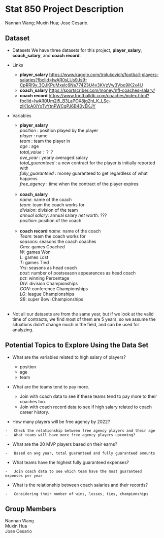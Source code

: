 Stat 850 Project Description
================
Nannan Wang; Muxin Hua; Jose Cesario.

## Dataset

-   Datasets We have three datasets for this project,
    **player\_salary**, **coach\_salary**, and **coach record**.

-   Links

    -   **player\_salary**
        <https://www.kaggle.com/trolukovich/football-players-salaries?fbclid=IwAR0sLUs9Js9-CpRRI9y_3QJKPuMxelc6Na77423U4v3KVzVw3Vbo9iK2x4U>
    -   **coach\_salary**
        <https://sportscriber.com/money/nfl-coaches-salary/>  
    -   **coach record**
        <https://www.footballdb.com/coaches/index.html?fbclid=IwAR0Um2j5_B3LaPOX8jg2hl_K_LSc-zlK1cA0iYxTvYtnPWCgPJ6B40yEKJY>

-   Variables

    -   **player\_salary**  
        *position* : position played by the player  
        *player* : name  
        *team* : team the player in  
        *age* : age  
        *total\_value* : ？？  
        *ave\_year* : yearly averaged salary  
        *total\_guaranteed* : a new contract for the player is initially
        reported with  
        *fully\_guaranteed* : money guaranteed to get regardless of what
        happens  
        *free\_agency* : time when the contract of the player expires  
        </br>
    -   **coach\_salary**  
        *name*: name of the coach  
        *team*: team the coach works for  
        *division*: division of the team  
        *annual salary*: annual salary *net worth*: ???  
        *position*: position of the coach  
        </br>
    -   **coach record** *name*: name of the coach  
        *Team*: team the coach works for  
        *seasons*: seasons the coach coaches  
        *Gms*: games Coached  
        *W*: games Won  
        *L*: games Lost  
        *T*: games Tied  
        *Yrs*: seasons as head coach  
        *post*: number of postseason appearances as head coach  
        *pct*: winning Percentage  
        *DIV*: division Championships  
        *CON*: conference Championships  
        *LG*: league Championships  
        *SB*: super Bowl Championships  
        </br>

-   Not all our datasets are from the same year, but if we look at the
    valid time of contracts, we find most of them are 5 years, so we
    assume the situations didn’t change much in the field, and can be
    used for analyzing.

## Potential Topics to Explore Using the Data Set

-   What are the variables related to high salary of players?
    -   position
    -   age
    -   team
-   What are the teams tend to pay more.
    -   Join with coach data to see if these teams tend to pay more to
        their coaches too.  
    -   Join with coach record data to see if high salary related to
        coach career history.

-    How many players will be free agency by 2022?
   
   
    -   Check the relationship between free agency players and their age
    -   What teams will have more free agency players upcoming?
  
-    What are the 20 MVP players based on their earns?
   
   
    -   Based on avg year, total guaranteed and fully guaranteed amounts

-    What teams have the highest fully guaranteed expenses?
   
   
    -   Join coach data to see which team have the most guaranteed expenses per year

-    What is the relationship between coach salaries and their records?
   
   
    -   Considering their number of wins, losses, ties, championships

## Group Members

Nannan Wang  
Muxin Hua  
Jose Cesario
